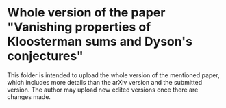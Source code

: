 # Whole version of the paper "Vanishing properties of Kloosterman sums and Dyson's conjectures"

This folder is intended to upload the whole version of the mentioned paper, which includes more details than the arXiv version and the submitted version. The author may upload new edited versions once there are changes made. 
